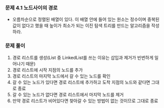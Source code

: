 ### 문제 4.1 노드사이의 경로
- 오름차순으로 정렬된 배열이 있다. 이 배열 안에 들어 있는 원소는 정수이며 중복된 값이 없다고 했을 때 높이가 최소가 되는 이진 탐색 트리를 만드는 알고리즘을 작성하라.

### 문제 풀이
1. 경로 리스트를 생성(List 중 LinkedList를 쓰는 이유는 삽입과 제거가 빈번하게 일어나기 때문)
2. 경로 리스트에 시작 지점의 노드를 추가
3. 경로 리스트의 마지막 노드에서 갈 수 있는 노드를 확인
4. 갈 수 있는 노드가 있다면 경로 리스트에 추가하고 도착 지점의 노드와 같다면 그대로 종료
5. 갈 수 있는 노드가 없다면 경로 리스트에서 마지막 노드를 제거
6. 만약 경로 리스트가 비어있다면 찾아갈 수 있는 방법이 없는 것이므로 그대로 종료

